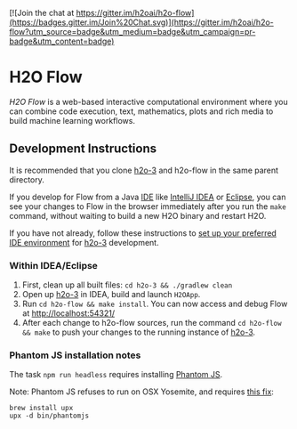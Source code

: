 [![Join the chat at https://gitter.im/h2oai/h2o-flow](https://badges.gitter.im/Join%20Chat.svg)](https://gitter.im/h2oai/h2o-flow?utm_source=badge&utm_medium=badge&utm_campaign=pr-badge&utm_content=badge)

# H2O Flow

*H2O Flow* is a web-based interactive computational environment where you can combine code execution, text, mathematics, plots and rich media to build machine learning workflows.

## Development Instructions

It is recommended that you clone [h2o-3](https://github.com/h2oai/h2o-3) and h2o-flow in the same parent directory. 

If you develop for Flow from a Java [IDE](https://en.wikipedia.org/wiki/Integrated_development_environment) like [IntelliJ IDEA](https://www.jetbrains.com/idea/) or [Eclipse](https://eclipse.org/users/), you can see your changes to Flow in the browser immediately after you run the `make` command, without waiting to build a new H2O binary and restart H2O.  

If you have not already, follow these instructions to  [set up your preferred IDE environment](https://github.com/h2oai/h2o-3#47-setting-up-your-preferred-ide-environment) for [h2o-3](https://github.com/h2oai/h2o-3) development.  
    
### Within IDEA/Eclipse

1. First, clean up all built files:  `cd h2o-3 && ./gradlew clean`
2. Open up [h2o-3](https://github.com/h2oai/h2o-3) in IDEA, build and launch `H2OApp`.
3. Run `cd h2o-flow && make install`. You can now access and debug Flow at [http://localhost:54321/](http://localhost:54321/)
4. After each change to h2o-flow sources, run the command `cd h2o-flow && make` to push your changes to the running instance of [h2o-3](https://github.com/h2oai/h2o-3).

### Phantom JS installation notes

The task `npm run headless` requires installing [Phantom JS](http://phantomjs.org).

Note:
Phantom JS refuses to run on OSX Yosemite, and requires [this fix](https://github.com/ariya/phantomjs/issues/12900):

    brew install upx
    upx -d bin/phantomjs
